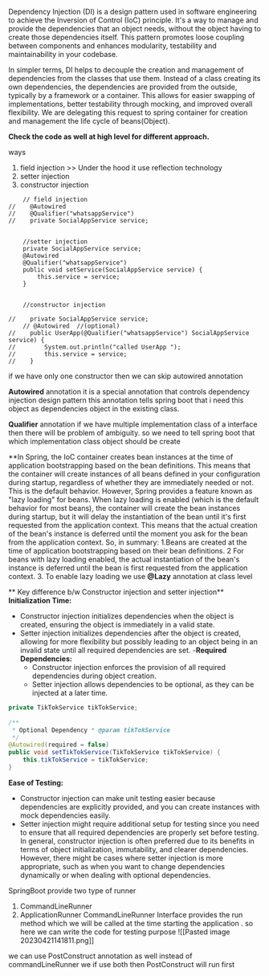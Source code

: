 Dependency Injection (DI) is a design pattern used in software engineering to achieve the Inversion of Control (IoC) principle. It's a way to manage and provide the dependencies that an object needs, without the object having to create those dependencies itself. This pattern promotes loose coupling between components and enhances modularity, testability and maintainability in your codebase.

In simpler terms, DI helps to decouple the creation and management of dependencies from the classes that use them. Instead of a class creating its own dependencies, the dependencies are provided from the outside, typically by a framework or a container. This allows for easier swapping of implementations, better testability through mocking, and improved overall flexibility.
We are delegating this request to spring container for creation and management the life cycle of beans(Object).

**Check the code as well at high level for different approach.**

 ways
1. field injection >> Under the hood it use reflection technology
2. setter injection
3. constructor injection
```
    // field injection  
//    @Autowired  
//    @Qualifier("whatsappService")  
//    private SocialAppService service;  
          
      
    //setter injection  
    private SocialAppService service;  
    @Autowired  
    @Qualifier("whatsappService")  
    public void setService(SocialAppService service) {  
        this.service = service;  
    }  
  
  
    //constructor injection  
  
//    private SocialAppService service;  
	// @Autowired  //(optional)
//    public UserApp(@Qualifier("whatsappService") SocialAppService service) {  
//        System.out.println("called UserApp ");  
//        this.service = service;  
//    }
```

if we have only one constructor then we can skip autowired annotation

**Autowired** annotation
it is a special annotation that controls dependency injection design pattern
this annotation tells spring boot that i need this object as dependencies object in the existing class.

**Qualifier** annotation
if we have multiple implementation class of a interface then there will be problem of ambiguity. so we need to tell spring boot that which implementation class object  should be create

**In Spring, the IoC container creates bean instances at the time of application bootstrapping based on the bean definitions. This means that the container will create instances of all beans defined in your configuration during startup, regardless of whether they are immediately needed or not. This is the default behavior.
However, Spring provides a feature known as "lazy loading" for beans. When lazy loading is enabled (which is the default behavior for most beans), the container will create the bean instances during startup, but it will delay the instantiation of the bean until it's first requested from the application context. This means that the actual creation of the bean's instance is deferred until the moment you ask for the bean from the application context.
So, in summary:
1.Beans are created at the time of application bootstrapping based on their bean definitions.
2 For beans with lazy loading enabled, the actual instantiation of the bean's instance is deferred until the bean is first requested from the application context.
3. To enable lazy loading we use **@Lazy** annotation at class level

** Key difference b/w Constructor injection and setter injection**
**Initialization Time:**
- Constructor injection initializes dependencies when the object is created, ensuring the object is immediately in a valid state.
- Setter injection initializes dependencies after the object is created, allowing for more flexibility but possibly leading to an object being in an invalid state until all required dependencies are set.
-**Required Dependencies:**
    - Constructor injection enforces the provision of all required dependencies during object creation.
    - Setter injection allows dependencies to be optional, as they can be injected at a later time.
``` Java
private TikTokService tikTokService;  
  
/**  
 * Optional Dependency * @param tikTokService  
 */  
@Autowired(required = false)  
public void setTikTokService(TikTokService tikTokService) {  
    this.tikTokService = tikTokService;  
}
```
   
**Ease of Testing:**
- Constructor injection can make unit testing easier because dependencies are explicitly provided, and you can create instances with mock dependencies easily.
- Setter injection might require additional setup for testing since you need to ensure that all required dependencies are properly set before testing.
In general, constructor injection is often preferred due to its benefits in terms of object initialization, immutability, and clearer dependencies. However, there might be cases where setter injection is more appropriate, such as when you want to change dependencies dynamically or when dealing with optional dependencies.

SpringBoot provide two type of runner 
1. CommandLineRunner
2. ApplicationRunner
CommandLineRunner Interface  provides the run method which we will be called at the time starting the application . so here we can write the code for testing purpose
![[Pasted image 20230421141811.png]]

we can use PostConstruct annotation as well instead of commandLineRunner
we if use both then PostConstruct will run first 
